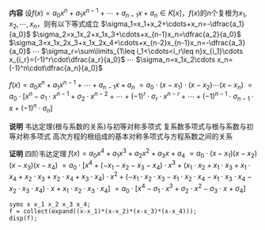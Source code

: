 **内容**
设$f(x)=a_0x^n+a_1x^{n-1}+\cdots+a_{n-1}x+a_n\in K[x]$，$f(x)$的$n$个复根为$x_1,x_2,\cdots,x_n$，则有以下等式成立
$\sigma_1=x_1+x_2+\cdots+x_n=-\dfrac{a_1}{a_0}$
$\sigma_2=x_1x_2+x_1x_3+\cdots+x_{n-1}x_n=\dfrac{a_2}{a_0}$
$\sigma_3=x_1x_2x_3+x_1x_2x_4+\cdots+x_{n-2}x_{n-1}x_n=-\dfrac{a_3}{a_0}$
$\cdots$
$\sigma_r=\sum\limits_{1\leq i_1<\cdots<i_r\leq n}x_{i_1}\cdots x_{i_r}=(-1)^r\cdot\dfrac{a_r}{a_0}$
$\cdots$
$\sigma_n=x_1x_2\cdots x_n=(-1)^n\cdot\dfrac{a_n}{a_0}$

$f(x)=a_0x^n+a_1x^{n-1}+\cdots+a_{n-1}x+a_n$
$=a_0\cdot(x-x_1)\cdot(x-x_2)\cdots(x-x_n)$
$=a_0\cdot[x^n-\sigma_1\cdot x^{n-1}+\sigma_2\cdot x^{n-2}+\cdots+(-1)^r\cdot\sigma_r\cdot x^{n-r}+\cdots+(-1)^{n-1}\cdot\sigma_{n-1}\cdot x+(-1)^n\cdot\sigma_n]$

**说明**
韦达定理(根与系数的关系)与初等对称多项式
复系数多项式与根与系数与初等对称多项式
高次方程的根组成的基本对称多项式与方程系数之间的关系

**证明**
四阶韦达定理
$f(x)=a_0x^4+a_1x^3+a_2x^2+a_3x+a_4$
$=a_0\cdot(x-x_1)(x-x_2)(x-x_3)(x-x_4)$
$=a_0\cdot[x^4+(-x_1-x_2-x_3-x_4)\cdot x^3+(x_1\cdot x_2+x_1\cdot x_3+x_1\cdot x_4+x_2\cdot x_3+x_2\cdot x_4+x_3\cdot x_4)\cdot x^2+(-x_1\cdot x_2\cdot x_3-x_1\cdot x_2\cdot x_4-x_1\cdot x_3\cdot x_4-x_2\cdot x_3\cdot x_4)\cdot x+x_1\cdot x_2\cdot x_3\cdot x_4]$
$=a_0\cdot[x^4-\sigma_1\cdot x^3+\sigma_2\cdot x^2-\sigma_3\cdot x+\sigma_4]$
```
syms x x_1 x_2 x_3 x_4;
f = collect(expand((x-x_1)*(x-x_2)*(x-x_3)*(x-x_4)));
disp(f);
```
